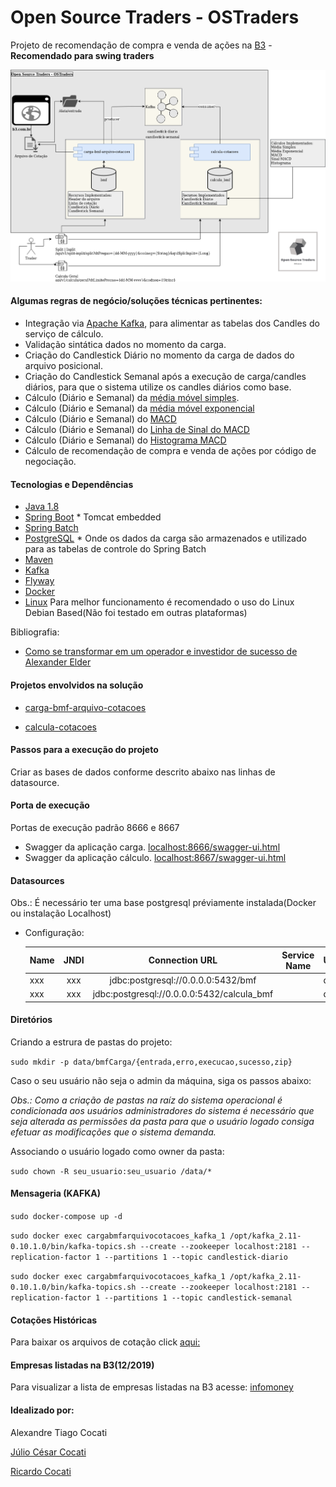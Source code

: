 # Open Source Traders - OSTraders
Projeto de recomendação de compra e venda de ações na [B3](http://www.b3.com.br/pt_br/) - **Recomendado para swing traders**

![](./images/openSourceTraders.png?raw=true)

#### Algumas regras de negócio/soluções técnicas pertinentes:
* Integração via [Apache Kafka](https://kafka.apache.org/), para alimentar as tabelas dos Candles do serviço de cálculo.
* Validação sintática dados no momento da carga.
* Criação do Candlestick Diário no momento da carga de dados do arquivo posicional.
* Criação do Candlestick Semanal após a execução de carga/candles diários, para que o sistema utilize os candles diários como base.
* Cálculo (Diário e Semanal) da [média móvel simples](https://pt.wikipedia.org/wiki/M%C3%A9dia_m%C3%B3vel).
* Cálculo (Diário e Semanal) da [média móvel exponencial](https://pt.wikipedia.org/wiki/M%C3%A9dia_m%C3%B3vel)
* Cálculo (Diário e Semanal) do [MACD](https://pt.wikipedia.org/wiki/MACD)
* Cálculo (Diário e Semanal) do [Linha de Sinal do MACD](https://www.bussoladoinvestidor.com.br/macd-convergencia-divergencia/)
* Cálculo (Diário e Semanal) do [Histograma MACD](https://www.tradergrafico.com.br/www/newsletter/?Data=31/12/2007)
* Cálculo de recomendação de compra e venda de ações por código de negociação.


#### Tecnologias e Dependências

* [Java 1.8](http://www.oracle.com/technetwork/pt/java/javase/downloads/jdk8-downloads-2133151.html)
* [Spring Boot](https://projects.spring.io/spring-boot/) * Tomcat embedded
* [Spring Batch](https://projects.spring.io/spring-batch/)
* [PostgreSQL](https://www.postgresql.org/) * Onde os dados da carga são armazenados e 
utilizado para as tabelas de controle do Spring Batch
* [Maven](https://maven.apache.org/)
* [Kafka](https://kafka.apache.org/)
* [Flyway](https://flywaydb.org/)
* [Docker](https://docs.docker.com/)
* [Linux](https://www.linux.org/) Para melhor funcionamento é recomendado o uso do Linux Debian Based(Não foi testado em outras plataformas)

Bibliografia:
* [Como se transformar em um operador e investidor de sucesso de Alexander Elder](https://www.amazon.com.br/Como-transformar-operador-investidor-sucesso/dp/8550801097)

#### Projetos envolvidos na solução

* [carga-bmf-arquivo-cotacoes](https://github.com/ostraders/carga-bmf-arquivo-cotacoes)

* [calcula-cotacoes](https://github.com/ostraders/calcula-cotacoes)


#### Passos para a execução do projeto

Criar as bases de dados conforme descrito abaixo nas linhas de datasource.

#### Porta de execução
Portas de execução padrão 8666 e 8667 

* Swagger da aplicação carga. [localhost:8666/swagger-ui.html](localhost:8666/swagger-ui.html)
* Swagger da aplicação cálculo. [localhost:8667/swagger-ui.html](localhost:8667/swagger-ui.html)

#### Datasources

Obs.: É necessário ter uma base postgresql préviamente instalada(Docker ou instalação Localhost)

* Configuração:

    | Name         | JNDI       | Connection URL                                            | Service Name 			| User 			 | Pass 		    |
    | -------      |:----:      |:-------------:                                            |:-------------:		|:---------- |:---------:   |
    | xxx          | xxx        |jdbc:postgresql://0.0.0.0:5432/bmf                         |                   | dbbmf      | dbbmf        |
    | xxx          | xxx        |jdbc:postgresql://0.0.0.0:5432/calcula_bmf                 |                   | dbbmf      | dbbmf        |

#### Diretórios

Criando a estrura de pastas do projeto:

`sudo mkdir -p data/bmfCarga/{entrada,erro,execucao,sucesso,zip}`

Caso o seu usuário não seja o admin da máquina, siga os passos abaixo:

_Obs.: Como a criação de pastas na raíz do sistema operacional é condicionada aos usuários administradores do sistema é necessário que seja alterada as permissões da pasta para que o usuário logado consiga efetuar as modificações que o sistema demanda._

Associando o usuário logado como owner da pasta:

`sudo chown -R seu_usuario:seu_usuario /data/*`

#### Mensageria (KAFKA)

`sudo docker-compose up -d`

`sudo docker exec cargabmfarquivocotacoes_kafka_1 /opt/kafka_2.11-0.10.1.0/bin/kafka-topics.sh --create --zookeeper localhost:2181 --replication-factor 1 --partitions 1 --topic candlestick-diario`

`sudo docker exec cargabmfarquivocotacoes_kafka_1 /opt/kafka_2.11-0.10.1.0/bin/kafka-topics.sh --create --zookeeper localhost:2181 --replication-factor 1 --partitions 1 --topic candlestick-semanal`

#### Cotações Históricas

Para baixar os arquivos de cotação click [aqui:](http://www.b3.com.br/pt_br/market-data-e-indices/servicos-de-dados/market-data/historico/mercado-a-vista/series-historicas/)

#### Empresas listadas na B3(12/2019)
Para visualizar a lista de empresas listadas na B3 acesse: [infomoney](https://www.infomoney.com.br/cotacoes/empresas-b3/)

#### Idealizado por:

Alexandre Tiago Cocati

[Júlio César Cocati](https://www.linkedin.com/in/juliococati/)

[Ricardo Cocati](https://www.linkedin.com/in/ricardococati/)
